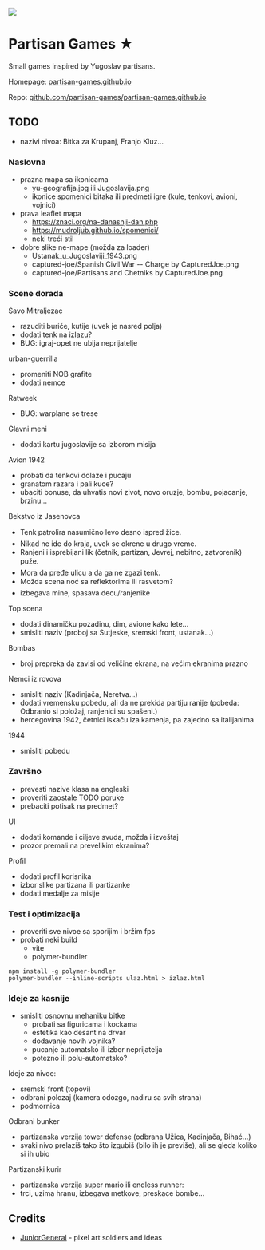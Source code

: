 ![](screen.png)

# Partisan Games ★

Small games inspired by Yugoslav partisans.

Homepage: [partisan-games.github.io](https://partisan-games.github.io/)

Repo: [github.com/partisan-games/partisan-games.github.io](https://github.com/partisan-games/partisan-games.github.io)

## TODO

- nazivi nivoa: Bitka za Krupanj, Franjo Kluz...

### Naslovna

- prazna mapa sa ikonicama
    - yu-geografija.jpg ili Jugoslavija.png
    - ikonice spomenici bitaka ili predmeti igre (kule, tenkovi, avioni, vojnici)
- prava leaflet mapa
    - https://znaci.org/na-danasnji-dan.php
    - https://mudroljub.github.io/spomenici/
    - neki treći stil
- dobre slike ne-mape (možda za loader)
    - Ustanak_u_Jugoslaviji_1943.png
    - captured-joe/Spanish Civil War -- Charge by CapturedJoe.png
    - captured-joe/Partisans and Chetniks by CapturedJoe.png

### Scene dorada

Savo Mitraljezac 
- razuditi buriće, kutije (uvek je nasred polja)
- dodati tenk na izlazu?
- BUG: igraj-opet ne ubija neprijatelje

urban-guerrilla 
- promeniti NOB grafite
- dodati nemce

 Ratweek 
- BUG: warplane se trese

Glavni meni
- dodati kartu jugoslavije sa izborom misija

Avion 1942
- probati da tenkovi dolaze i pucaju
- granatom razara i pali kuce?
- ubaciti bonuse, da uhvatis novi zivot, novo oruzje, bombu, pojacanje, brzinu...

Bekstvo iz Jasenovca
- Tenk patrolira nasumično levo desno ispred žice.
- Nikad ne ide do kraja, uvek se okrene u drugo vreme.
- Ranjeni i isprebijani lik (četnik, partizan, Jevrej, nebitno, zatvorenik) puže.
- Mora da pređe ulicu a da ga ne zgazi tenk.
- Možda scena noć sa reflektorima ili rasvetom?
- izbegava mine, spasava decu/ranjenike

Top scena
- dodati dinamičku pozadinu, dim, avione kako lete...
- smisliti naziv (proboj sa Sutjeske, sremski front, ustanak...)

Bombas 
- broj prepreka da zavisi od veličine ekrana, na većim ekranima prazno

Nemci iz rovova 
- smisliti naziv (Kadinjača, Neretva...)
- dodati vremensku pobedu, ali da ne prekida partiju ranije (pobeda: Odbranio si položaj, ranjenici su spašeni.)
- hercegovina 1942, četnici iskaču iza kamenja, pa zajedno sa italijanima

1944
- smisliti pobedu

### Završno

- prevesti nazive klasa na engleski
- proveriti zaostale TODO poruke
- prebaciti potisak na predmet?

UI
- dodati komande i ciljeve svuda, možda i izveštaj
- prozor premali na prevelikim ekranima?

Profil 
- dodati profil korisnika
- izbor slike partizana ili partizanke
- dodati medalje za misije

### Test i optimizacija

- proveriti sve nivoe sa sporijim i bržim fps
- probati neki build
    - vite
    - polymer-bundler
```
npm install -g polymer-bundler
polymer-bundler --inline-scripts ulaz.html > izlaz.html
```

### Ideje za kasnije

- smisliti osnovnu mehaniku bitke
    - probati sa figuricama i kockama
    - estetika kao desant na drvar
    - dodavanje novih vojnika?
    - pucanje automatsko ili izbor neprijatelja
    - potezno ili polu-automatsko?

Ideje za nivoe:

- sremski front (topovi)
- odbrani polozaj (kamera odozgo, nadiru sa svih strana)
- podmornica

Odbrani bunker
- partizanska verzija tower defense (odbrana Užica, Kadinjača, Bihać...)
- svaki nivo prelaziš tako što izgubiš (bilo ih je previše), ali se gleda koliko si ih ubio

Partizanski kurir
- partizanska verzija super mario ili endless runner:
- trci, uzima hranu, izbegava metkove, preskace bombe...

## Credits

- [JuniorGeneral](https://www.juniorgeneral.org/) - pixel art soldiers and ideas 

